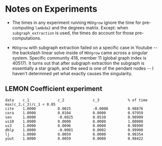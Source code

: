 # Notes on Experiments

* The times in any experiment running `MOVgrow` ignore the time for pre-computing `lambda2` and the degrees matrix.
Except: when `subgraph_extraction` is used, the times do account for those pre-computations.

* `MOVgrow` with subgraph extraction failed on a specific case in Youtube -- the backslash linear solve inside of `MOVgrow` came across a singular system. Specific community 418, member 11 (global graph index is 40517). It turns out that after subgraph extraction the subgraph is essentially a star graph, and the seed is one of the pendant nodes -- I haven't determined yet what exactly causes the singularity.


## LEMON Coefficient experiment

```
data    c_1             c_2             c_3             % of time max(c_2,c_3)/c_1 < 0.05
cite    1.0000          0.0025          -0.0000         0.98876
cora    1.0000          0.0104          0.0000          0.97959
sen     1.0000          -0.0825         0.0538          0.90909
us10    1.0000          0.0000          0.0000          1.00000
us3     1.0000          0.0096          0.0000          0.98990
dblp    1.0000          -0.0001         0.0002          0.99900
lj      1.0000          0.0059          0.0000          0.98354
yout    1.0000          0.0059          0.0000          0.98422
```
